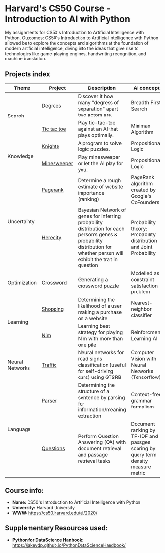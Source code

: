 # Harvard's CS50 Course - Introduction to AI with Python

My assignments for CS50's Introduction to Artificial Intelligence with Python.
Outcomes: CS50's Introduction to Artificial Intelligence with Python allowed be to explore the concepts and algorithms at the foundation of modern artificial intelligence, diving into the ideas that give rise to technologies like game-playing engines, handwriting recognition, and machine translation.

## Projects index

<table>
    <thead>
        <tr>
            <th>Theme</th>
            <th>Project</th>
            <th>Description</th>
            <th>AI concept</th>
            <th>  Demo  </th>
        </tr>
    </thead>
    <tbody>
        <tr>
            <td rowspan=2>Search</td>
            <td><a href="./0-search/0a-degrees">Degrees</a></td>
            <td>Discover it how many "degress of separation" apart two actors are.</td>
            <td>Breadth First Search</td>
            <td>
                <a href="https://www.youtube.com/watch?v=bwd0eSYMlmM&t=28s">Video</a>
                <a href="https://cs50.harvard.edu/ai/2020/projects/0/degrees/">Theory</a>
            </td>
        </tr>
        <tr>
            <td><a href="./0-search/0b-tictactoe">Tic tac toe</a></td>
            <td>Play tic-tac-toe against an AI that plays optimally.</td>
            <td>Minimax Algorithm</td>
            <td>
                <a href="https://www.youtube.com/watch?v=ukjCBsOTEFI">Video</a>
                <a href="https://cs50.harvard.edu/ai/2020/projects/0/tictactoe/">Theory</a>
            </td>
        </tr>
        <tr>
            <td rowspan=2>Knowledge</td>
            <td><a href="./1-knowledge/1a-knights">Knights</a></td>
            <td>A program to solve logic puzzles.</td>
            <td>Propositional Logic</td>
            <td>
                <a href="https://www.youtube.com/watch?v=h_FmpQOj81M">Video</a>
                <a href="https://cs50.harvard.edu/ai/2020/projects/1/knights/">Theory</a>
            </td>
        </tr>
        <tr>
            <td><a href="./1-knowledge/1b-minesweeper">Minesweeper</a></td>
            <td>Play minesweeper or let the AI play for you.</td>
            <td>Propositional Logic</td>
            <td>
                <a href="https://www.youtube.com/watch?v=Uz8VEFvfnOU">Video</a>
                <a href="https://cs50.harvard.edu/ai/2020/projects/1/minesweeper/">Theory</a>
            </td>
        </tr>
        <tr>
            <td rowspan=2>Uncertainty</td>
            <td><a href="./2-uncertainty/2a-pagerank">Pagerank</a></td>
            <td>Determine a rough estimate of website importance (ranking)</td>
            <td>PageRank algorithm created by Google's CoFounders</td>
            <td>
                <a href="https://cs50.harvard.edu/ai/2020/projects/2/pagerank/">Theory</a>
            </td>
        </tr>
        <tr>
            <td><a href="./2-uncertainty/2b-heredity">Heredity</a></td>
            <td>Bayesian Network of genes for inferring probability distribution for each person’s genes & probability distribution for whether person will exhibit the trait in question</td>
            <td>Probability theory: Probability distribution and Joint Probability</td>
            <td><a href="https://cs50.harvard.edu/ai/2020/projects/2/heredity/">Theory</a></td>
        </tr>
        <tr>
            <td rowspan=1>Optimization</td>
            <td><a href="./3-optimization/3a-crossword">Crossword</a></td>
            <td>Generating a crossword puzzle</td>
            <td>Modelled as constraint satisfaction problem</td>
            <td><a href="https://cs50.harvard.edu/ai/2020/projects/3/crossword/">Theory</a></td>
        </tr>
        <tr>
            <td rowspan=2>Learning</td>
            <td><a href="./4-learning/4a-shopping">Shopping</a></td>
            <td>Determining the likelihood of a user making a purchase on a website</td>
            <td>Nearest-neighbor classifier</td>
            <td><a href="https://cs50.harvard.edu/ai/2020/projects/4/shopping/">Theory</a></td>
        </tr>
        <tr>
            <td><a href="./4-learning/4b-nim">Nim</a></td>
            <td>Learning best strategy for playing Nim with more than one pile</td>
            <td>Reinforcment Learning AI</td>
            <td><a href="https://cs50.harvard.edu/ai/2020/projects/4/nim/">Theory</a></td>
        </tr>
        <tr>
            <td rowspan=1>Neural Networks</td>
            <td><a href="./5-neural_networks/5a-traffic">Traffic</a></td>
            <td>Neural networks for road signs classification (useful for self-driving cars) using GTSRB</td>
            <td>Computer Vision with Neural Networks (Tensorflow)</td>
            <td><a href="https://cs50.harvard.edu/ai/2020/projects/5/traffic/">Theory</a></td>
        </tr>
        <tr>
            <td rowspan=2>Language</td>
            <td><a href="./6-language/6a-parser">Parser</a></td>
            <td>Determining the structure of a sentence by parsing for information/meaning extraction</td>
            <td>Context-free grammar formalism</td>
            <td><a href="https://cs50.harvard.edu/ai/2020/projects/6/parser/">Theory</a></td>
        </tr>
        <tr>
            <td><a href="./6-language/6b-questions">Questions</a></td>
            <td>Perform Question Answering (QA) with document retrieval and passage retrieval tasks</td>
            <td>Document ranking by TF-IDF and passges scoring by query term density measure metric</td>
            <td><a href="https://cs50.harvard.edu/ai/2020/projects/6/questions/">Theory</a></td>
        </tr>
    </tbody>

</table>

## Course info:
* __Name:__ CS50's Introduction to Artificial Intelligence with Python
* __University:__ Harvard University
* __WWW:__ https://cs50.harvard.edu/ai/2020/

## Supplementary Resources used:
* __Python for DataScience Hanbook__: https://jakevdp.github.io/PythonDataScienceHandbook/
